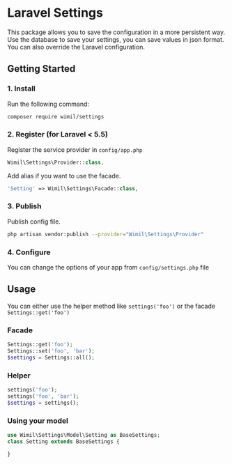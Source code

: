 # Laravel Settings

This package allows you to save the configuration in a more persistent way. Use the database to save your settings, you can save values in json format. You can also override the Laravel configuration.

## Getting Started

### 1. Install

Run the following command:

```bash
composer require wimil/settings
```

### 2. Register (for Laravel < 5.5)

Register the service provider in `config/app.php`

```php
Wimil\Settings\Provider::class,
```

Add alias if you want to use the facade.

```php
'Setting' => Wimil\Settings\Facade::class,
```

### 3. Publish

Publish config file.

```bash
php artisan vendor:publish --provider="Wimil\Settings\Provider"
```


### 4. Configure

You can change the options of your app from `config/settings.php` file

## Usage

You can either use the helper method like `settings('foo')` or the facade `Settings::get('foo')`

### Facade

```php
Settings::get('foo');
Settings::set('foo', 'bar');
$settings = Settings::all();
```

### Helper

```php
settings('foo');
settings('foo', 'bar');
$settings = settings();
```

### Using your model

```php
use Wimil\Settings\Model\Setting as BaseSettings;
class Setting extends BaseSettings {

}
```
